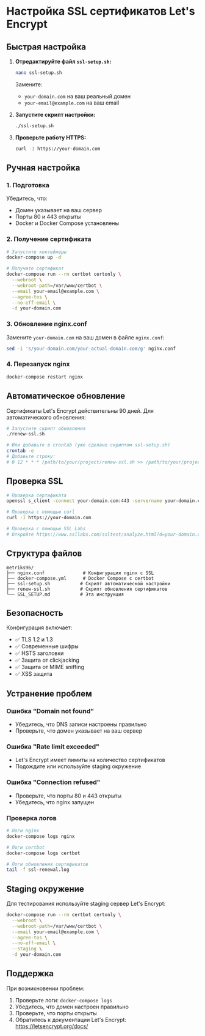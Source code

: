 # Настройка SSL сертификатов Let's Encrypt

## Быстрая настройка

1. **Отредактируйте файл `ssl-setup.sh`:**
   ```bash
   nano ssl-setup.sh
   ```
   
   Замените:
   - `your-domain.com` на ваш реальный домен
   - `your-email@example.com` на ваш email

2. **Запустите скрипт настройки:**
   ```bash
   ./ssl-setup.sh
   ```

3. **Проверьте работу HTTPS:**
   ```bash
   curl -I https://your-domain.com
   ```

## Ручная настройка

### 1. Подготовка

Убедитесь, что:
- Домен указывает на ваш сервер
- Порты 80 и 443 открыты
- Docker и Docker Compose установлены

### 2. Получение сертификата

```bash
# Запустите контейнеры
docker-compose up -d

# Получите сертификат
docker-compose run --rm certbot certonly \
  --webroot \
  --webroot-path=/var/www/certbot \
  --email your-email@example.com \
  --agree-tos \
  --no-eff-email \
  -d your-domain.com
```

### 3. Обновление nginx.conf

Замените `your-domain.com` на ваш домен в файле `nginx.conf`:
```bash
sed -i 's/your-domain.com/your-actual-domain.com/g' nginx.conf
```

### 4. Перезапуск nginx

```bash
docker-compose restart nginx
```

## Автоматическое обновление

Сертификаты Let's Encrypt действительны 90 дней. Для автоматического обновления:

```bash
# Запустите скрипт обновления
./renew-ssl.sh

# Или добавьте в crontab (уже сделано скриптом ssl-setup.sh)
crontab -e
# Добавьте строку:
# 0 12 * * * /path/to/your/project/renew-ssl.sh >> /path/to/your/project/ssl-renewal.log 2>&1
```

## Проверка SSL

```bash
# Проверка сертификата
openssl s_client -connect your-domain.com:443 -servername your-domain.com

# Проверка с помощью curl
curl -I https://your-domain.com

# Проверка с помощью SSL Labs
# Откройте https://www.ssllabs.com/ssltest/analyze.html?d=your-domain.com
```

## Структура файлов

```
metriks96/
├── nginx.conf              # Конфигурация nginx с SSL
├── docker-compose.yml      # Docker Compose с certbot
├── ssl-setup.sh           # Скрипт автоматической настройки
├── renew-ssl.sh           # Скрипт обновления сертификатов
└── SSL_SETUP.md           # Эта инструкция
```

## Безопасность

Конфигурация включает:
- ✅ TLS 1.2 и 1.3
- ✅ Современные шифры
- ✅ HSTS заголовки
- ✅ Защита от clickjacking
- ✅ Защита от MIME sniffing
- ✅ XSS защита

## Устранение проблем

### Ошибка "Domain not found"
- Убедитесь, что DNS записи настроены правильно
- Проверьте, что домен указывает на ваш сервер

### Ошибка "Rate limit exceeded"
- Let's Encrypt имеет лимиты на количество сертификатов
- Подождите или используйте staging окружение

### Ошибка "Connection refused"
- Проверьте, что порты 80 и 443 открыты
- Убедитесь, что nginx запущен

### Проверка логов
```bash
# Логи nginx
docker-compose logs nginx

# Логи certbot
docker-compose logs certbot

# Логи обновления сертификатов
tail -f ssl-renewal.log
```

## Staging окружение

Для тестирования используйте staging сервер Let's Encrypt:

```bash
docker-compose run --rm certbot certonly \
  --webroot \
  --webroot-path=/var/www/certbot \
  --email your-email@example.com \
  --agree-tos \
  --no-eff-email \
  --staging \
  -d your-domain.com
```

## Поддержка

При возникновении проблем:
1. Проверьте логи: `docker-compose logs`
2. Убедитесь, что домен настроен правильно
3. Проверьте, что порты открыты
4. Обратитесь к документации Let's Encrypt: https://letsencrypt.org/docs/
